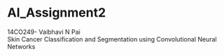 # AI_Assignment2
14CO249- Vaibhavi N Pai <br/>
Skin Cancer Classification and Segmentation using Convolutional Neural Networks
